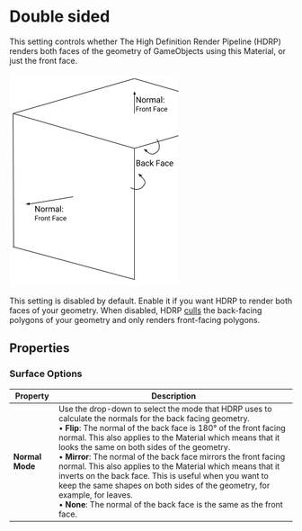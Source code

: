 # Double sided

This setting controls whether The High Definition Render Pipeline (HDRP) renders both faces of the geometry of GameObjects using this Material, or just the front face.

 ![Half a cube. Two arrows represent the normals of the front faces, which point along the x-axis and y-axis. The opposite side of those faces are labelled as the back faces.](Images/DoubleSided1.png)

This setting is disabled by default.  Enable it if you want HDRP to render both faces of your geometry. When disabled, HDRP [culls](https://docs.unity3d.com/Manual/SL-CullAndDepth.html) the back-facing polygons of your geometry and only renders front-facing polygons.

## Properties

### Surface Options

| **Property**    | Description                                                  |
| --------------- | ------------------------------------------------------------ |
| **Normal Mode** | Use the drop-down to select the mode that HDRP uses to calculate the normals for the back facing geometry.<br />&#8226; **Flip**: The normal of the back face is 180° of the front facing normal. This also applies to the Material which means that it looks the same on both sides of the geometry.<br />&#8226; **Mirror**: The normal of the back face mirrors the front facing normal. This also applies to the Material which means that it inverts on the back face. This is useful when you want to keep the same shapes on both sides of the geometry, for example, for leaves.<br />&#8226; **None**: The normal of the back face is the same as the front face. |
